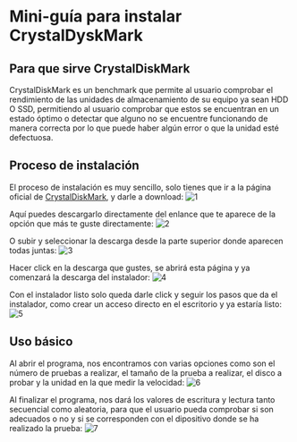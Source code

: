 # Mini-guía para instalar CrystalDyskMark

## Para que sirve CrystalDiskMark

CrystalDiskMark es un benchmark que permite al usuario comprobar el rendimiento de las unidades de almacenamiento de su equipo ya sean HDD O SSD, permitiendo al usuario comprobar que estos se encuentran en un estado óptimo o detectar que alguno no se encuentre funcionando de manera correcta por lo que puede haber algún error o que la unidad esté defectuosa.

## Proceso de instalación

El proceso de instalación es muy sencillo, solo tienes que ir a la página oficial de [CrystalDiskMark](https://crystalmark.info/en/software/crystaldiskmark/), y darle a download:
![1](1.jpg)

Aquí puedes descargarlo directamente del enlance que te aparece de la opción que más te guste directamente:
![2](2.jpg)

O subir y seleccionar la descarga desde la parte superior donde aparecen todas juntas:
![3](3.jpg)

Hacer click en la descarga que gustes, se abrirá esta página y ya comenzará la descarga del instalador:
![4](4.jpg)

Con el instalador listo solo queda darle click y seguir los pasos que da el instalador, como crear un acceso directo en el escritorio y ya estaría listo:
![5](5.jpg)

## Uso básico

Al abrir el programa, nos encontramos con varias opciones como son el número de pruebas a realizar, el tamaño de la prueba a realizar, el disco a probar y la unidad en la que medir la velocidad:
![6](6.jpg)

Al finalizar el programa, nos dará los valores de escritura y lectura tanto secuencial como aleatoria, para que el usuario pueda comprobar si son adecuados o no y si se corresponden con el dipositivo donde se ha realizado la prueba:
![7](7.jpg)
